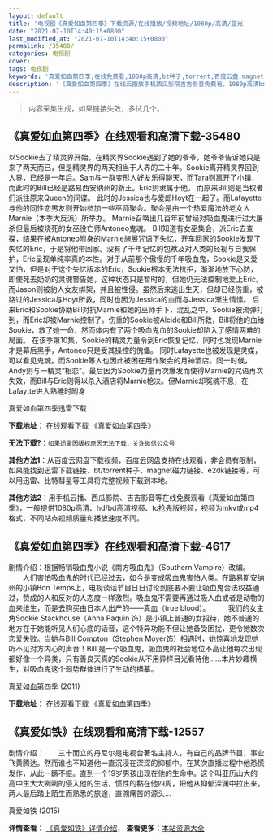 ```yaml
---
layout: default
title: '电视剧《真爱如血第四季》下载资源/在线播放/视频地址/1080p/高清/蓝光'
date: "2021-07-10T14:40:15+0800"
last_modified_at: "2021-07-10T14:40:15+0800"
permalink: /35480/
categories: 电视剧
cover:
tags: 电视剧
keywords: '真爱如血第四季,在线免费看,1080p高清,bt种子,torrent,百度云盘,magnet,磁力链,迅雷下载资源'
description: '《真爱如血第四季》在线云播放手机西瓜影院吉吉影音免费看，1080p高清bd/hd未删减完整版和tc抢先枪版，mkv/mp4格式，附带bt/torrent种子、magnet/磁力链、百度云盘、网盘资源迅雷下载链接'
---
```


>内容采集生成，如果链接失效，多试几个。


## 《真爱如血第四季》在线观看和高清下载-35480

以Sookie去了精灵界开始，在精灵界Sookie遇到了她的爷爷，她爷爷告诉她只是来了两天而已，但是精灵界的两天相当于人界的二十年。Sookie离开精灵界回到人界，已经是一年后。Sam与一群变形人好友乐得聊天，而Tara则离开了小镇，而此时的Bill已经是路易西安纳州的新王。Eric则隶属于他。    而原来Bill则是当权者们派往原来Queen的间谍。   此时的Jessica也与爱郎Hoyt在一起了。而Lafayette与他的同性恋男友则开始参加一些巫师聚会。聚会是由一个热爱魔法的老女人Marnie（本季大反派）所举办。   Marnie召唤出几百年前曾经对吸血鬼进行过大屠杀但最后被烧死的女巫役亡师Antoneo鬼魂。   Bill知道有女巫集会，派Eric去查探，结果在被Antoneo附身的Marnie施展咒语下失忆，开车回家的Sookie发现了失忆的Eric，于是将他带回家。没有了千年记忆的包袱及对人类的轻视与自我保护，Eric呈现单纯率真的本性。对于从前那个傲慢的千年吸血鬼，Sookie是又爱又怕，但是对于这个失忆版本的Eric，Sookie根本无法抗拒，渐渐地放下心防，即使死去奶奶的灵魂警告她，这种状态只是暂时的，但她仍无法控制地爱上Eric。而Jason则被豹人女友绑架，并且被性侵。虽然后来逃出生天，但却已经伤重，被路过的Jessica与Hoyt所救，同时也因为Jessica的血而与Jessica渐生情愫。   后来Eric和Sookie协助Bill对抗Marnie和她的巫师手下，混乱之中，Sookie被流弹打到，而Eric却被Marnie控制了。伤重的Sookie被Alcide和Bill所救，Bill将他的血给Sookie，救了她一命，然而体内有了两个吸血鬼血的Sookie却陷入了感情两难的局面。   在该季第10集，Sookie的精灵力量令到Eric恢复记忆，同时也发现Marnie才是幕后黑手，Antoneo只是受其操控的傀儡。  同时Lafayette也被发现是灵媒，可以看见鬼魂。而Sookie等人也因此被困在用作聚会的月神酒店。同一时候，Andy则与一精灵“相恋”。最后因为Sookie力量再次爆发而使得Marnie的咒语再次失效，而Bill与Eric则得以杀入酒店将Marnie枪决。但Marnie却冤魂不息，在Lafaytte进入熟睡时附身


真爱如血第四季迅雷下载

**下载地址**： [在线观看下载 《真爱如血第四季》](https://www.993dy.com//vod-detail-id-8557.html) 


**无法下载?**：`如果迅雷因版权原因无法下载，关注微信公众号 `

**其他方法1**：从百度云网盘下载视频，百度云网盘支持在线观看，非会员有限制，如果能找到迅雷下载链接、bt/torrent种子、magnet磁力链接、e2dk链接等，可以用迅雷、比特彗星等工具将完整视频下载到本地。

**其他方法2**：用手机云播、西瓜影院、吉吉影音等在线免费观看《真爱如血第四季》，一般提供1080p高清、hd/bd高清视频、tc抢先版视频，视频为mkv或mp4格式，不同站点视频质量和播放速度不同。


## 《真爱如血第四季》在线观看和高清下载-4617

剧情介绍：根据畅销吸血鬼小说《南方吸血鬼》（Southern Vampire）改编。    　　人们害怕吸血鬼的时代已经过去，如今是变成吸血鬼害怕人类。在路易斯安纳州的小镇Bon Temps上，电视谈话节目日日讨论到底要不要让吸血鬼合法权益通过，赞成的人和反对的人态度一样激烈。吸血鬼不需要再通过吸人血或者是动物的血来维生，而是去购买由日本人出产的——真血（true blood）。    　　我们的女主角Sookie Stackhouse（Anna Paquin 饰）是小镇上普通的女招待，她不普通的地方在于她能听见人们心底的话音，这个特异功能不但让她备受困扰，更令她数次恋爱失败。当她与Bill Compton（Stephen Moyer饰）相遇时，她惊喜地发现她听不见对方内心的声音！Bill 是一个吸血鬼，吸血鬼的社会地位不高让他每次出现都好像一个异类，只有善良天真的Sookie从不用异样目光看待他……本片妙趣横生，对吸血鬼这个弱势群体进行了生动的描摹。


真爱如血第四季 (2011)

**下载地址**： [在线观看下载 《真爱如血第四季》](https://www.btbtdy.me/btdy/dy1725.html) 


## 《真爱如铁》在线观看和高清下载-12557

剧情介绍：　　三十而立的丹尼尔是电视台著名主持人，有自己的品牌节目，事业飞黄腾达。然而谁也不知道他一直沉浸在深深的抑郁中。在某次直播过程中他恐慌发作，从此一蹶不振。直到一个19岁男孩出现在他的生命中。这个叫亚历山大的高中生大大咧咧的侵入他的生活，惯性的黏在他四周，把他从抑郁深渊中拉出来。两人最后踏上陌生而熟悉的旅途，直溯痛苦的源头…


真爱如铁 (2015)

**详情查看**： [《真爱如铁》详情介绍](/movie/12557/)， **查看更多**：[本站资源大全](/movie/t/all/)

